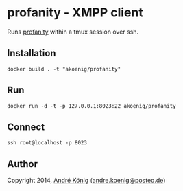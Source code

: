 # profanity - XMPP client

Runs [profanity](http://www.profanity.im/) within a tmux session over ssh.

## Installation

    docker build . -t "akoenig/profanity"

## Run

    docker run -d -t -p 127.0.0.1:8023:22 akoenig/profanity

## Connect

    ssh root@localhost -p 8023

## Author

Copyright 2014, [André König](http://andrekoenig.info) (andre.koenig@posteo.de)
